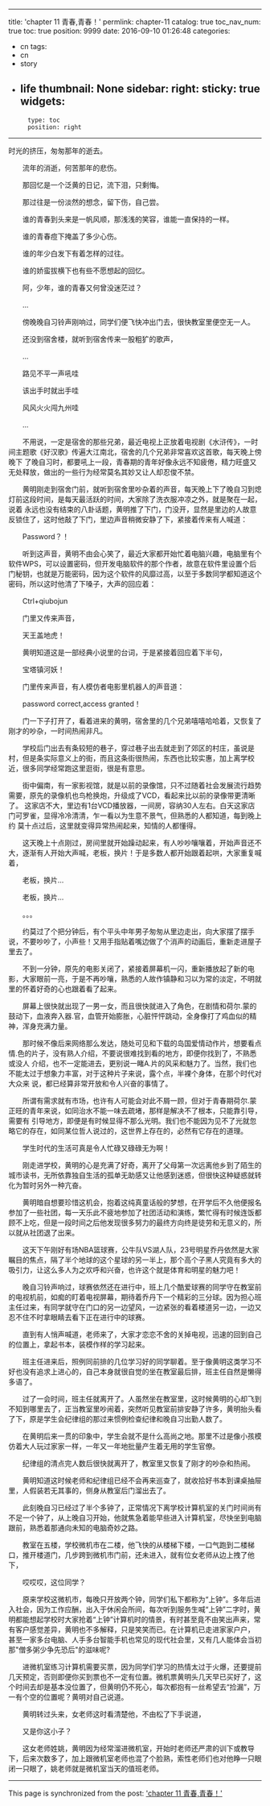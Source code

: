 
---
title: 'chapter 11 青春,青春！'
permlink: chapter-11
catalog: true
toc_nav_num: true
toc: true
position: 9999
date: 2016-09-10 01:26:48
categories:
- cn
tags:
- cn
- story
- life
thumbnail: None
sidebar:
    right:
        sticky: true
widgets:
    -
        type: toc
        position: right
---


时光的挤压，匆匆那年的逝去。

　　流年的消逝，何苦那年的悲伤。

　　那回忆是一个泛黄的日记，流下泪，只剩悔。

　　那过往是一份淡然的想念，留下伤，自己尝。

　　谁的青春到头来是一帆风顺，那浅浅的笑容，谁能一直保持的一样。

　　谁的青春痘下掩盖了多少心伤。

　　谁的年少白发下有着怎样的过往。

　　谁的娇蛮拔横下也有些不愿想起的回忆。

　　阿，少年，谁的青春又何曾没迷茫过？

　　...

　　傍晚晚自习铃声刚响过，同学们便飞快冲出门去，很快教室里便空无一人。

　　还没到宿舍楼，就听到宿舍传来一股粗犷的歌声，

　　...

　　路见不平一声吼哇

　　该出手时就出手哇

　　风风火火闯九州哇

　　...

　　不用说，一定是宿舍的那些兄弟，最近电视上正放着电视剧《水浒传》，一时间主题歌《好汉歌》传遍大江南北，宿舍的几个兄弟非常喜欢这首歌，每天晚上傍晚下 了晚自习时，都要吼上一段，青春期的青年好像永远不知疲倦，精力旺盛又无处释放，做出的一些行为经常莫名其妙又让人却忍俊不禁。

　　黄明刚走到宿舍门前，就听到宿舍里吵杂着的声音，每天晚上下了晚自习到熄灯前这段时间，是每天最活跃的时间，大家除了洗衣服冲凉之外，就是聚在一起，说着 永远也没有结束的八卦话题，黄明推了下门，门没开，显然是里边的人故意反锁住了，这时他敲了下门，里边声音稍微安静了下，紧接着传来有人喊道：

　　Password？！

　　听到这声音，黄明不由会心笑了，最近大家都开始忙着电脑兴趣，电脑里有个软件WPS，可以设置密码，但开发电脑软件的那个作者，故意在软件里设置个后 门秘钥，也就是万能密码，因为这个软件的风靡过高，以至于多数同学都知道这个密码，所以这时他清了下嗓子，大声的回应着：

　　Ctrl+qiubojun

　　门里又传来声音，

　　天王盖地虎！

　　黄明知道这是一部经典小说里的台词，于是紧接着回应着下半句，

　　宝塔镇河妖！

　　门里传来声音，有人模仿者电影里机器人的声音道：

　　password correct,access granted！

　　门一下子打开了，看着进来的黄明，宿舍里的几个兄弟嘻嘻哈哈着，又恢复了刚才的吵杂，一时间热闹非凡。

　　学校后门出去有条较短的巷子，穿过巷子出去就走到了郊区的村庄，虽说是村，但是条实际意义上的街，而且这条街很热闹，东西也比较实惠，加上离学校近，很多同学经常跑这里逛街，很是有意思。

　　街中偏南，有一家影视馆，就是以前的录像馆，只不过随着社会发展流行趋势需要，原先的录像机也鸟枪换炮，升级成了VCD，看起来比以前的录像带更清晰了。 这家店不大，里边有1台VCD播放器，一间房，容纳30人左右。白天这家店门可罗雀，显得冷冷清清，乍一看以为生意不景气，但熟悉的人都知道，每到晚上约 莫十点过后，这里就变得异常热闹起来，知情的人都懂得。

　　这天晚上十点刚过，房间里就开始躁动起来，有人吵吵嚷嚷着，开始声音还不大，逐渐有人开始大声喊，老板，换片！于是多数人都开始跟着起哄，大家重复喊着，

　　老板，换片...

　　老板，换片...

　　。。。

　　约莫过了个把分钟后，有个平头中年男子匆匆从里边走出，向大家摆了摆手说，不要吵吵了，小声些！又用手指贴着嘴边做了个消声的动画后，重新走进屋子里去了。

　　不到一分钟，原先的电影关闭了，紧接着屏幕机一闪，重新播放起了新的电影，大家眼前一亮，于是不再吵嚷，熟悉的人故作镇静和习以为常的淡定，不明就里的怀着好奇的心也跟着看了起来。

　　屏幕上很快就出现了一男一女，而且很快就进入了角色，在剧情和荷尔.蒙的鼓动下，血液奔入器.官，血管开始膨胀，心脏怦怦跳动，全身像打了鸡血似的精神，浑身充满力量。

　　那时候不像后来网络那么发达，随处可见和下载的岛国爱情动作片，想要看点情.色的片子，没有熟人介绍，不要说很难找到看的地方，即便你找到了，不熟悉或没人 介绍，也不一定能进去，更别说一睹A.片的风采和魅力了。当然，我们也不能太过于想象力丰富，对于这种片子来说，露个点，半裸个身体，在那个时代对大众来 说，都已经算非常开放和令人兴奋的事情了。

　　所谓有需求就有市场，也许有人可能会对此不屑一顾，但对于青春期荷尔.蒙正旺的青年来说，如同治水不能一味去疏堵，那样是解决不了根本，只能靠引导，需要有 引导地方，即便是有时候显得不那么光明。我们也不能因为见不了光就忽略它的存在，如同某位哲人说过的，这世界上存在的，必然有它存在的道理。

　　学生时代的生活可真是令人忙碌又碌碌无为啊！

　　刚走进学校，黄明的心是充满了好奇，离开了父母第一次远离他乡到了陌生的城市读书，无所依靠独自生活的孤单无助感又让他感到迷惑，但很快这种疑惑就转化为暂时另外一种亢奋。

　　黄明暗自想要珍惜这机会，抱着这纯真童话般的梦想，在开学后不久他便报名参加了一些社团，每一天乐此不疲地参加了社团活动和演练，繁忙得有时候连饭都顾不上吃，但是一段时间之后他发现很多努力的最终方向终是徒劳和无意义的，所以就从社团退了出来。

　　这天下午刚好有场NBA篮球赛，公牛队VS湖人队，23号明星乔丹依然是大家瞩目的焦点，隔了半个地球的这个星球的另一半上，那个高个子黑人究竟有多大的吸引力，让这么多人为之欢呼和兴奋，也许这个就是体育和明星的魅力吧！

　　晚自习铃声响过，球赛依然还在进行中，班上几个酷爱球赛的同学守在教室前的电视机前，如痴的盯着电视屏幕，期待着乔丹下一个精彩的三分球。因为担心班主任过来，有同学就守在门口的另一边望风，一边紧张的看着楼道另一边，一边又忍不住不时拿眼睛去看下正在进行中的球赛。

　　直到有人悄声喊道，老师来了，大家才恋恋不舍的关掉电视，迅速的回到自己的位置上，拿起书本，装模作样的学习起来。

　　班主任进来后，照例同前排的几位学习好的同学聊着。至于像黄明这类学习不好也没有追求上进心的，自己本身就很自觉的坐在教室最后排，班主任自然是懒得多语了。

　　过了一会时间，班主任就离开了。人虽然坐在教室里，这时候黄明的心却飞到不知到哪里去了，正当教室里吵闹着，突然听见教室前排安静了许多，黄明抬头看了下，原是学生会纪律组的那过来惯例检查纪律和晚自习出勤人数了。

　　在黄明后来一贯的印象中，学生会就不是什么高尚之地。那里不过是像小孩模仿着大人玩过家家一样，一年又一年地批量产生着无用的学生官僚。

　　纪律组的清点完人数后很快就离开了，教室里又恢复了刚才的吵杂和热闹。

　　黄明知道这时候老师和纪律组已经不会再来巡查了，就收拾好书本到课桌抽屉里，人假装若无其事的，侧身从教室后门溜出去了。

　　此刻晚自习已经过了半个多钟了，正常情况下离学校计算机室的关门时间尚有不足一个钟了，从上晚自习开始，他就焦急着能早些进入计算机室，尽快坐到电脑跟前，熟悉着那通向未知的电脑奇妙之路。

　　教室在五楼，学校微机市在二楼，他飞快的从楼梯下楼，一口气跑到二楼梯口，推开楼道门，几步跨到微机市门前，还未进入，就有位女老师从边上拽了他下，

　　哎哎哎，这位同学？

　　原来学校这微机市，每晚只开放两个钟，同学们私下都称为“上钟”。多年后进入社会，因为工作应酬，出入于休闲会所间，每次听到服务生喊“上钟”二字时，黄 明都能想起学校时大家抢着“上钟”计算机时的情景，有时甚至竟不由笑出声来，常有客户感觉差异，黄明也不多解释，只是笑笑而已。在计算机已走进家家户户， 甚至一家多台电脑、人手多台智能手机也常见的现代社会里，又有几人能体会当初那"僧多粥少争先恐后"的滋味呢?

　　进微机室练习计算机需要买票，因为同学们学习的热情太过于火爆，还要提前几天预定，否则即便你买到票也不一定有位置。微机票黄明头几天早已买好了，这个时间去却是基本没位置了，但黄明仍不死心，每次都抱有一丝希望去“捡漏”，万一有个空的位置呢？黄明对自己说道。

　　黄明转过头来，女老师这时看清楚他，不由松了下手说道，

　　又是你这小子？

　　这女老师姓姚，黄明因为经常溜进微机室，开始时老师还严肃的训下或教导下，后来次数多了，加上跟微机室老师也混了个脸熟，索性老师们也对他睁一只眼闭一只眼了，姚老师就是微机室当天的值班老师。

- - -

This page is synchronized from the post: ['chapter 11 青春,青春！'](https://steemit.com/@rivalhw/chapter-11)
